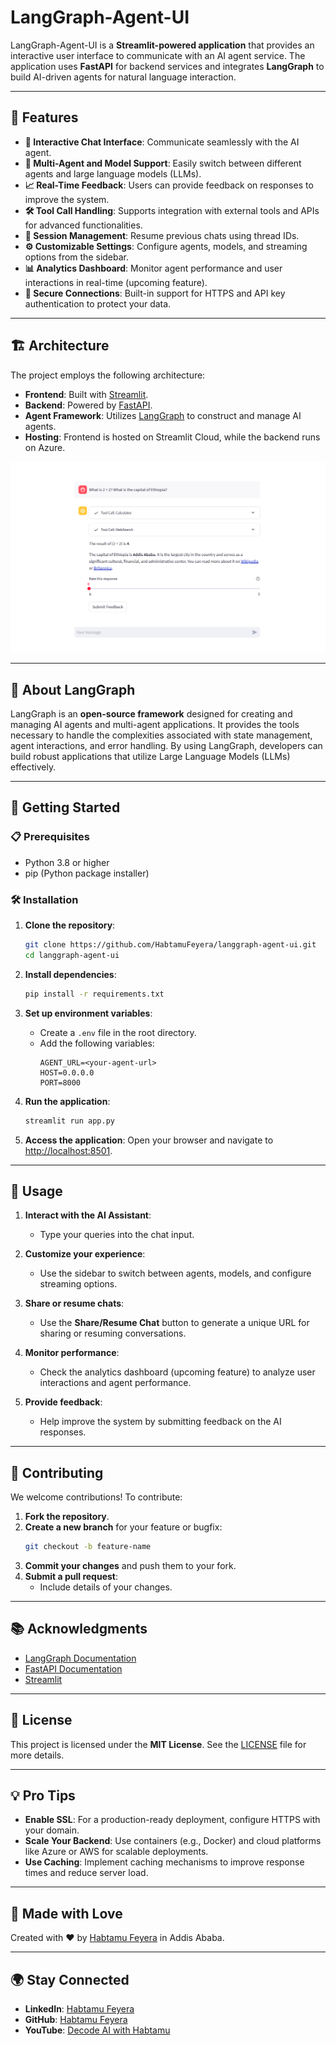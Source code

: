 # LangGraph-Agent-UI

LangGraph-Agent-UI is a **Streamlit-powered application** that provides an interactive user interface to communicate with an AI agent service. The application uses **FastAPI** for backend services and integrates **LangGraph** to build AI-driven agents for natural language interaction.

---

## 🌟 Features

- **💬 Interactive Chat Interface**: Communicate seamlessly with the AI agent.
- **🔄 Multi-Agent and Model Support**: Easily switch between different agents and large language models (LLMs).
- **📈 Real-Time Feedback**: Users can provide feedback on responses to improve the system.
- **🛠️ Tool Call Handling**: Supports integration with external tools and APIs for advanced functionalities.
- **🔖 Session Management**: Resume previous chats using thread IDs.
- **⚙️ Customizable Settings**: Configure agents, models, and streaming options from the sidebar.
- **📊 Analytics Dashboard**: Monitor agent performance and user interactions in real-time (upcoming feature).
- **🔐 Secure Connections**: Built-in support for HTTPS and API key authentication to protect your data.

---

## 🏗️ Architecture

The project employs the following architecture:

- **Frontend**: Built with [Streamlit](https://streamlit.io/).
- **Backend**: Powered by [FastAPI](https://fastapi.tiangolo.com/).
- **Agent Framework**: Utilizes [LangGraph](https://langchain-ai.github.io/langgraph/) to construct and manage AI agents.
- **Hosting**: Frontend is hosted on Streamlit Cloud, while the backend runs on Azure.

![Agent Service Architecture](https://github.com/HabtamuFeyera/langgraph-agent-ui/blob/main/media/agent_architecture.png?raw=true)

---

## 📖 About LangGraph

LangGraph is an **open-source framework** designed for creating and managing AI agents and multi-agent applications. It provides the tools necessary to handle the complexities associated with state management, agent interactions, and error handling. By using LangGraph, developers can build robust applications that utilize Large Language Models (LLMs) effectively.

---

## 🚀 Getting Started

### 📋 Prerequisites

- Python 3.8 or higher
- pip (Python package installer)

### 🛠️ Installation

1. **Clone the repository**:
   ```bash
   git clone https://github.com/HabtamuFeyera/langgraph-agent-ui.git
   cd langgraph-agent-ui
   ```

2. **Install dependencies**:
   ```bash
   pip install -r requirements.txt
   ```

3. **Set up environment variables**:
   - Create a `.env` file in the root directory.
   - Add the following variables:
     ```env
     AGENT_URL=<your-agent-url>
     HOST=0.0.0.0
     PORT=8000
     ```

4. **Run the application**:
   ```bash
   streamlit run app.py
   ```

5. **Access the application**:
   Open your browser and navigate to [http://localhost:8501](http://localhost:8501).

---

## 🎯 Usage

1. **Interact with the AI Assistant**:
   - Type your queries into the chat input.

2. **Customize your experience**:
   - Use the sidebar to switch between agents, models, and configure streaming options.

3. **Share or resume chats**:
   - Use the **Share/Resume Chat** button to generate a unique URL for sharing or resuming conversations.

4. **Monitor performance**:
   - Check the analytics dashboard (upcoming feature) to analyze user interactions and agent performance.

5. **Provide feedback**:
   - Help improve the system by submitting feedback on the AI responses.

---

## 🤝 Contributing

We welcome contributions! To contribute:

1. **Fork the repository**.
2. **Create a new branch** for your feature or bugfix:
   ```bash
   git checkout -b feature-name
   ```
3. **Commit your changes** and push them to your fork.
4. **Submit a pull request**:
   - Include details of your changes.

---

## 📚 Acknowledgments

- [LangGraph Documentation](https://langchain-ai.github.io/langgraph/)
- [FastAPI Documentation](https://fastapi.tiangolo.com/)
- [Streamlit](https://streamlit.io/)

---

## 📜 License

This project is licensed under the **MIT License**. See the [LICENSE](./LICENSE) file for more details.

---

## 💡 Pro Tips

- **Enable SSL**: For a production-ready deployment, configure HTTPS with your domain.
- **Scale Your Backend**: Use containers (e.g., Docker) and cloud platforms like Azure or AWS for scalable deployments.
- **Use Caching**: Implement caching mechanisms to improve response times and reduce server load.

---

## 💖 Made with Love

Created with ❤️ by [Habtamu Feyera](https://www.linkedin.com/in/habtamu-feyera-2447a917b/) in Addis Ababa.

---

## 🌍 Stay Connected

- **LinkedIn**: [Habtamu Feyera](https://www.linkedin.com/in/habtamu-feyera-2447a917b/)
- **GitHub**: [Habtamu Feyera](https://github.com/HabtamuFeyera)
- **YouTube**: [Decode AI with Habtamu](http://www.youtube.com/@DecodeAI_HF)

